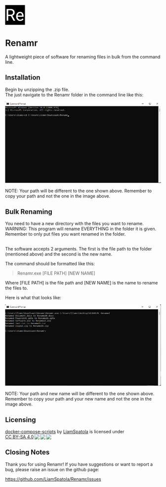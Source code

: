 <img src="https://raw.githubusercontent.com/LiamSpatola/Images/main/Renamr.png">

# Renamr #

A lightweight piece of software for renaming files in bulk from the command line.

## Installation ##
Begin by unzipping the .zip file.
<br>
The just navigate to the Renamr folder in the command line like this:

<img src="https://raw.githubusercontent.com/LiamSpatola/Images/main/Renamr1.png">

NOTE: Your path will be different to the one shown above. Remember to copy your path and not the one in the image above.

## Bulk Renaming ##
You need to have a new directory with the files you want to rename.
<br> WARNING: This program will rename EVERYTHING in the folder it is given. Remember to only put files you want renamed in the folder.

<br>
The software accepts 2 arguments. The first is the file path to the folder (mentioned above) and the second is the new name.

The command should be formatted like this:
> Renamr.exe [FILE PATH] [NEW NAME]
>
Where [FILE PATH] is the file path and [NEW NAME] is the name to rename the files to.

Here is what that looks like:

<img src="https://raw.githubusercontent.com/LiamSpatola/Images/main/Renamr2.png">

NOTE: Your path and new name will be different to the one shown above. Remember to copy your path and your new name and not the one in the image above.

## Licensing ##

<p xmlns:cc="http://creativecommons.org/ns#" xmlns:dct="http://purl.org/dc/terms/"><a property="dct:title" rel="cc:attributionURL" href="https://github.com/LiamSpatola/docker-compose-scripts/">docker-compose-scripts</a> by <a rel="cc:attributionURL dct:creator" property="cc:attributionName" href="https://github.com/LiamSpatola">LiamSpatola</a> is licensed under <a href="http://creativecommons.org/licenses/by-sa/4.0/?ref=chooser-v1" target="_blank" rel="license noopener noreferrer" style="display:inline-block;">CC BY-SA 4.0<img style="height:22px!important;margin-left:3px;vertical-align:text-bottom;" src="https://mirrors.creativecommons.org/presskit/icons/cc.svg?ref=chooser-v1"><img style="height:22px!important;margin-left:3px;vertical-align:text-bottom;" src="https://mirrors.creativecommons.org/presskit/icons/by.svg?ref=chooser-v1"><img style="height:22px!important;margin-left:3px;vertical-align:text-bottom;" src="https://mirrors.creativecommons.org/presskit/icons/sa.svg?ref=chooser-v1"></a></p>

## Closing Notes ##

Thank you for using Renamr! If you have suggestions or want to report a bug, please raise an issue on the github page:

https://github.com/LiamSpatola/Renamr/issues
